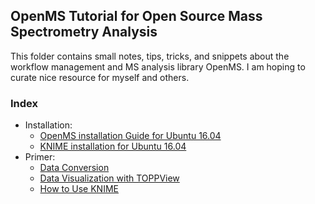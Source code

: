 ## OpenMS Tutorial for Open Source Mass Spectrometry Analysis

This folder contains small notes, tips, tricks, and snippets about the workflow management and MS analysis library OpenMS. I am hoping to curate nice resource for myself and others.

### __Index__

- Installation:
  - [OpenMS installation Guide for Ubuntu 16.04](./installation_openMS_ubuntu16.04.md)
  - [KNIME installation for Ubuntu 16.04](./installation_KNIME_OpenMS.md)
- Primer:
  - [Data Conversion](./primer_data_conversion.md)
  - [Data Visualization with TOPPView](./primer_TOPPView_data_visualization.md)
  - [How to Use KNIME](./primer_KNIME_usage.md)

